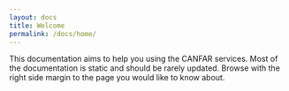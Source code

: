 ```yaml
---
layout: docs
title: Welcome
permalink: /docs/home/
---
```


This documentation aims to help you using the CANFAR services. Most of the documentation is static and should be rarely updated. Browse with the right side margin to the page you would like to know about.